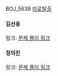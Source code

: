BOJ_5639 [미로탈출](https://school.programmers.co.kr/learn/courses/30/lessons/159993)<br>

#### 김선웅
링크: [문제 풀이 링크](https://github.com/dnd2dnd/coding-test/blob/a1c32d49bd12399a0d08b57f3c38bf1d85930868/src/com/solution/programmers/level2/%EB%AF%B8%EB%A1%9C%ED%83%88%EC%B6%9C.java)

#### 정의진
링크: [문제 풀이 링크]()
